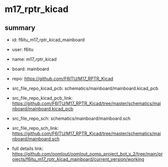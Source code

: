 # m17_rptr_kicad
 
## summary 
* id: f6itu_m17_rptr_kicad_mainboard
* user: f6itu
* name: m17_rptr_kicad
* board: mainboard
* repo: https://github.com/F6ITU/M17_RPTR_Kicad
* src_file_repo_kicad_pcb: schematics/mainboard/mainboard.kicad_pcb
* src_file_repo_kicad_pcb_link: https://github.com/F6ITU/M17_RPTR_Kicad/tree/master/schematics/mainboard/mainboard.kicad_pcb


* src_file_repo_sch: schematics/mainboard/mainboard.sch
* src_file_repo_sch_link: https://github.com/F6ITU/M17_RPTR_Kicad/tree/master/schematics/mainboard/mainboard.sch
* full details link: https://github.com/oomlout/oomlout_oomp_project_bot_v_2/tree/main/projects/f6itu_m17_rptr_kicad_mainboard/current_version/working  






